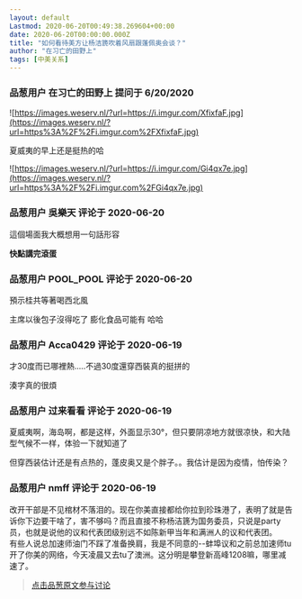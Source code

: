 ```yaml
---
layout: default
Lastmod: 2020-06-20T00:49:38.269604+00:00
date: 2020-06-20T00:00:00.000Z
title: "如何看待美方让杨洁篪吹着风扇跟蓬佩奥会谈？"
author: "在习亡的田野上"
tags: [中美关系]
---
```



### 品葱用户 **在习亡的田野上** 提问于 6/20/2020
    
![https://images.weserv.nl/?url=https://i.imgur.com/XfixfaF.jpg](https://images.weserv.nl/?url=https%3A%2F%2Fi.imgur.com%2FXfixfaF.jpg)  
  
夏威夷的早上还是挺热的哈  
  
![https://images.weserv.nl/?url=https://i.imgur.com/Gi4qx7e.jpg](https://images.weserv.nl/?url=https%3A%2F%2Fi.imgur.com%2FGi4qx7e.jpg)
    
                

### 品葱用户 **吳樂天** 评论于 2020-06-20
        
這個場面我大概想用一句話形容  
  
**快點講完滾蛋**
        
                

### 品葱用户 **POOL_POOL** 评论于 2020-06-20
        
預示桂共等著喝西北風   
  
主席以後包子沒得吃了 膨化食品可能有 哈哈
        
                

### 品葱用户 **Acca0429** 评论于 2020-06-19
        
才30度而已哪裡熱.....不過30度還穿西裝真的挺拼的  
  
湊字真的很煩
        
                

### 品葱用户 **过来看看** 评论于 2020-06-19
        
夏威夷啊，海岛啊，都是这样，外面显示30°，但只要阴凉地方就很凉快，和大陆型气候不一样，体验一下就知道了  
  
但穿西装估计还是有点热的，蓬皮奥又是个胖子。。我估计是因为疫情，怕传染？
        
                

### 品葱用户 **nmff** 评论于 2020-06-19
        
改开干部是不见棺材不落泪的。现在你美直接都给你拉到珍珠港了，表明了就是告诉你下边要干啥了，害不够吗？而且直接不称杨洁篪为国务委员，只说是party员，也就是说他的议和代表团级别远不如陈新甲当年和满洲人的议和代表团。  
有些人说总加速师油门不踩了准备换肩，我是不同意的--蚌埠议和之前总加速师tu开了你美的网络，今天凌晨又去tu了澳洲。这分明是攀登新高峰1208嘛，哪里减速了。
        
                





> [点击品葱原文参与讨论](https://pincong.rocks/question/27446)

